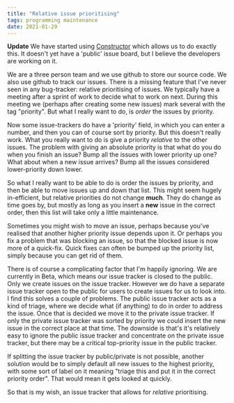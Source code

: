 ```yaml
---
title: "Relative issue prioritising"
tags: programming maintenance
date: 2021-01-29
---
```


**Update** We have started using [Constructor](https://app.constructor.dev/) which allows us to do exactly this. It doesn't yet have a 'public' issue board, but I believe the developers are working on it.

We are a three person team and we use github to store our source code. We also use github to track our issues. There is a missing feature that I've never seen in any bug-tracker: relative prioritising of issues. We typically have a meeting after a sprint of work to decide what to work on next. During this meeting we (perhaps after creating some new issues) mark several with the tag "priority". But what I really want to do, is *order* the issues by priority.

Now some issue-trackers do have a 'priority' field, in which you can enter a number, and then you can of course sort by priority. But this doesn't really work. What you really want to do is give a priority *relative* to the other issues. The problem with giving an absolute priority is that what do you do when you finish an issue? Bump all the issues with lower priority up one? What about when a new issue arrives? Bump all the issues considered lower-priority down lower. 

So what I really want to be able to do is order the issues by priority, and then be able to move issues up and down that list. This might seem hugely in-efficient, but relative priorities do not change **much**. They do change as time  goes by, but mostly as long as you insert a **new** issue in the correct order, then this list will take only a little maintenance.

Sometimes you might wish to move an issue, perhaps because you've realised that another higher priority issue depends upon it. Or perhaps you fix a problem that was blocking an issue, so that the blocked issue is now more of a quick-fix. Quick fixes can often be bumped up the priority list, simply because you can get rid of them.

There is of course a complicating factor that I'm happily ignoring. We are currently in Beta, which means our issue tracker is closed to the public. Only we create issues on the issue tracker. However we do have a separate issue tracker open to the public for users to create issues for us to look into. I find this solves a couple of problems. The public issue tracker acts as a kind of triage, where we decide what (if anything) to do in order to address the issue. Once that is decided we move it to the private issue tracker. If only the private issue tracker was sorted by priority we could insert the new issue in the correct place at that time. The downside is that's it's relatively easy to ignore the public issue tracker and concentrate on the private issue tracker, but there may be a critical top-priority issue in the public tracker. 

If splitting the issue tracker by public/private is not possible, another solution would be to simply default all new issues to the highest priority, with some sort of label on it meaning  "triage this and put it in the correct priority order". That would mean it gets looked at quickly.

So that is my wish, an issue tracker that allows for *relative* prioritising.

